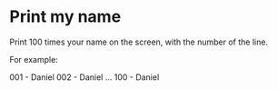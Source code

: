 # Print my name

Print 100 times your name on the screen, with the number of the line.

For example:

001 - Daniel
002 - Daniel
...
100 - Daniel